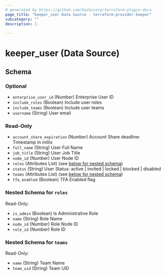 ```yaml
---
# generated by https://github.com/hashicorp/terraform-plugin-docs
page_title: "keeper_user Data Source - terraform-provider-keeper"
subcategory: ""
description: |-
  
---
```


# keeper_user (Data Source)





<!-- schema generated by tfplugindocs -->
## Schema

### Optional

- `enterprise_user_id` (Number) Enterprise User ID
- `include_roles` (Boolean) Include user roles
- `include_teams` (Boolean) Include user teams
- `username` (String) User email

### Read-Only

- `account_share_expiration` (Number) Account Share deadline: Timestamp in millis
- `full_name` (String) User Full Name
- `job_title` (String) User Job Title
- `node_id` (Number) User Node ID
- `roles` (Attributes List) (see [below for nested schema](#nestedatt--roles))
- `status` (String) User Status: active | invited | locked | blocked | disabled
- `teams` (Attributes List) (see [below for nested schema](#nestedatt--teams))
- `tfa_enabled` (Boolean) TFA Enabled flag

<a id="nestedatt--roles"></a>
### Nested Schema for `roles`

Read-Only:

- `is_admin` (Boolean) Is Administrative Role
- `name` (String) Role Name
- `node_id` (Number) Role Node ID
- `role_id` (Number) Role ID


<a id="nestedatt--teams"></a>
### Nested Schema for `teams`

Read-Only:

- `name` (String) Team Name
- `team_uid` (String) Team UID

